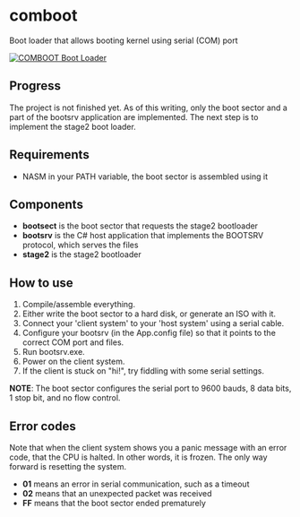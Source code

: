 # comboot
Boot loader that allows booting kernel using serial (COM) port

[![COMBOOT Boot Loader](https://img.youtube.com/vi/uxUTAgARaJY/0.jpg)](https://www.youtube.com/watch?v=uxUTAgARaJY "COMBOOT Boot Loader")

## Progress

The project is not finished yet. As of this writing, only the boot sector and a part of the bootsrv application are implemented. The 
next step is to implement the stage2 boot loader.

## Requirements

 * NASM in your PATH variable, the boot sector is assembled using it
 
## Components

 * __bootsect__ is the boot sector that requests the stage2 bootloader
 * __bootsrv__ is the C# host application that implements the BOOTSRV protocol, which serves the files
 * __stage2__ is the stage2 bootloader
 
## How to use

 1. Compile/assemble everything.
 2. Either write the boot sector to a hard disk, or generate an ISO with it.
 3. Connect your 'client system' to your 'host system' using a serial cable.
 4. Configure your bootsrv (in the App.config file) so that it points to the correct COM port and files.
 5. Run bootsrv.exe.
 6. Power on the client system.
 7. If the client is stuck on "hi!", try fiddling with some serial settings.
 
__NOTE__: The boot sector configures the serial port to 9600 bauds, 8 data bits, 1 stop bit, and no flow control.

## Error codes

Note that when the client system shows you a panic message with an error code, that the CPU is halted. In other words,
it is frozen. The only way forward is resetting the system.

 * __01__ means an error in serial communication, such as a timeout
 * __02__ means that an unexpected packet was received
 * __FF__ means that the boot sector ended prematurely
 
 